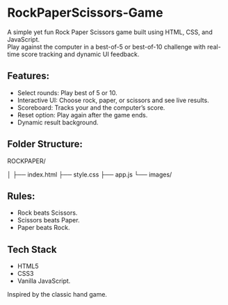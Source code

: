 # RockPaperScissors-Game

A simple yet fun Rock Paper Scissors game built using HTML, CSS, and JavaScript.  
Play against the computer in a best-of-5 or best-of-10 challenge with real-time score tracking and dynamic UI feedback.

## Features:

- Select rounds: Play best of 5 or 10.
- Interactive UI: Choose rock, paper, or scissors and see live results.
- Scoreboard: Tracks your and the computer’s score.
- Reset option: Play again after the game ends.
- Dynamic result background.

## Folder Structure:

ROCKPAPER/

│
├── index.html
├── style.css
├── app.js
└── images/


## Rules:

- Rock beats Scissors.  
- Scissors beats Paper.  
- Paper beats Rock.

## Tech Stack

- HTML5  
- CSS3  
- Vanilla JavaScript.

Inspired by the classic hand game.
